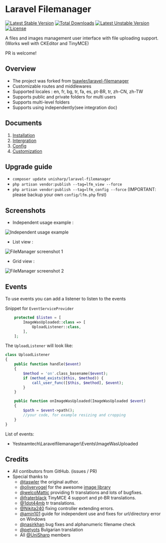 # Laravel Filemanager

[![Latest Stable Version](https://poser.pugx.org/unisharp/laravel-filemanager/v/stable)](https://packagist.org/packages/unisharp/laravel-filemanager) [![Total Downloads](https://poser.pugx.org/unisharp/laravel-filemanager/downloads)](https://packagist.org/packages/unisharp/laravel-filemanager) [![Latest Unstable Version](https://poser.pugx.org/unisharp/laravel-filemanager/v/unstable)](https://packagist.org/packages/unisharp/laravel-filemanager) [![License](https://poser.pugx.org/unisharp/laravel-filemanager/license)](https://packagist.org/packages/unisharp/laravel-filemanager)

A files and images management user interface with file uploading support. (Works well with CKEditor and TinyMCE)

PR is welcome!

## Overview

 * The project was forked from [tsawler/laravel-filemanager](http://packalyst.com/packages/package/tsawler/laravel-filemanager)
 * Customizable routes and middlewares
 * Supported locales : en, fr, bg, tr, fa, es, pt-BR, tr, zh-CN, zh-TW
 * Supports public and private folders for multi users
 * Supports multi-level folders
 * Supports using independently(see integration doc)

## Documents

  1. [Installation](https://github.com/UniSharp/laravel-filemanager/blob/master/doc/installation.md)
  1. [Intergration](https://github.com/UniSharp/laravel-filemanager/blob/master/doc/integration.md)
  1. [Config](https://github.com/UniSharp/laravel-filemanager/blob/master/doc/config.md)
  1. [Customization](https://github.com/UniSharp/laravel-filemanager/blob/master/doc/customization.md)

## Upgrade guide
  * `composer update unisharp/laravel-filemanager`
  * `php artisan vendor:publish --tag=lfm_view --force`
  * `php artisan vendor:publish --tag=lfm_config --force` (IMPORTANT: please backup your own `config/lfm.php` first)

## Screenshots
  * Independent usage example :

![Independent usage example](http://unisharp.github.io/images/lfm01.png)

  * List view :

![FileManager screenshot 1](http://unisharp.com/img/filemanager1.png)

  * Grid view :

![FileManager screenshot 2](http://unisharp.com/img/filemanager2.png)

## Events

To use events you can add a listener to listen to the events

Snippet for `EventServiceProvider`
```php
    protected $listen = [
        ImageWasUploaded::class => [
            UploadListener::class,
        ],
    ];
```

The `UploadListener` will look like:
```php
class UploadListener
{
    public function handle($event)
    {
        $method = 'on'.class_basename($event);
        if (method_exists($this, $method)) {
            call_user_func([$this, $method], $event);
        }
    }

    public function onImageWasUploaded(ImageWasUploaded $event)
    {
        $path = $event->path();
        //your code, for example resizing and cropping
    }
}
```

List of events:
 * Yesteamtech\Laravelfilemanager\Events\ImageWasUploaded

## Credits
 * All contibutors from GitHub. (issues / PR)
 * Special thanks to
   * [@taswler](https://github.com/tsawler) the original author.
   * [@olivervogel](https://github.com/olivervogel) for the awesome [image library](https://github.com/Intervention/image)
   * [@welcoMattic](https://github.com/welcoMattic) providing fr translations and lots of bugfixes.
   * [@fraterblack](https://github.com/fraterblack) TinyMCE 4 support and pt-BR translations.
   * [@1dot44mb](https://github.com/1dot44mb) tr translations.
   * [@Nikita240](https://github.com/Nikita240) fixing controller extending errors.
   * [@amin101](https://github.com/amin101) guide for independent use and fixes for url/directory error on Windows
   * [@nasirkhan](https://github.com/nasirkhan) bug fixes and alphanumeric filename check
   * [@petyots](https://github.com/petyots) Bulgarian translation
   * All [@UniSharp](https://github.com/UniSharp) members
